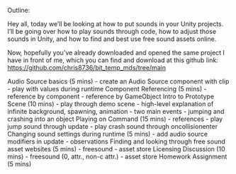 Outline:

Hey all, today we’ll be looking at how to put sounds in your Unity projects. I’ll be going over how to play sounds through code, how to adjust those sounds in Unity, and how to find and best use free sound assets online.

Now, hopefully you’ve already downloaded and opened the same project I have in front of me, which you can find and download at this github link: https://github.com/chris8736/bit_temp_mds/tree/main 

Audio Source basics (5 mins)
	- create an Audio Source component with clip
	- play with values during runtime
Component Referencing (5 mins)
	- reference by component
	- reference by GameObject
Intro to Prototype Scene (10 mins)
	- play through demo scene
	- high-level explanation of infinite background, spawning, animation
	- two main events - jumping and crashing into an object
Playing on Command (15 mins)
	- references
	- play jump sound through update
	- play crash sound through oncollisionenter
Changing sound settings during runtime (5 mins)
	- add audio source modifiers in update
	- observations
Finding and looking through free sound asset websites (5 mins)
	- freesound
	- asset store
Licensing Discussion (10 mins)
	- freesound (0, attr., non-c attr.)
	- asset store 
Homework Assignment (5 mins)
